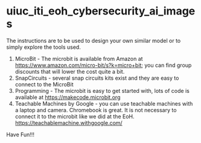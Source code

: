 # uiuc_iti_eoh_cybersecurity_ai_images
The instructions are to be used to design your own similar model or to simply explore the tools used.
1. MicroBit - The microbit is available from Amazon at https://www.amazon.com/micro-bit/s?k=micro+bit; you can find group discounts that will lower the cost quite a bit.
2. SnapCircuits - several snap circuits kits exist and they are easy to connect to the MicroBit
3. Programming - The microbit is easy to get started with, lots of code is available at https://makecode.microbit.org
4. Teachable Machines by Google - you can use teachable machines with a laptop and camera.  Chromebook is great.  It is not necessary to connect it to the microbit like we did at the EoH.  https://teachablemachine.withgoogle.com/

Have Fun!!!
